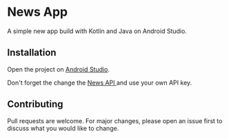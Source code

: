 # News App

A simple new app build with Kotlin and Java on Android Studio.

## Installation

Open the project on [Android Studio](https://developer.android.com/studio).

Don't forget the change the [News API ](https://newsapi.org/) and use your own API key.

## Contributing

Pull requests are welcome. For major changes, please open an issue first
to discuss what you would like to change.
